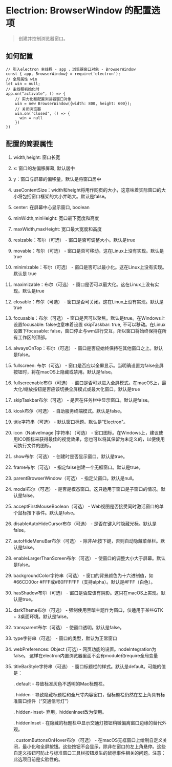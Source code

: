 # Electrion: BrowserWindow 的配置选项
> 创建并控制浏览器窗口。 

## 如何配置

```
// 引入electron 主线程 - app ，浏览器窗口对象 - BrowserWindow
const { app, BrowserWindow} = require('electron');
// 全局属性 win
let win = null;
// 主线程初始化时
app.on("activate", () => {
    // 实力化和配置浏览器窗口对象
    win = new BrowserWindow({width: 800, height: 600});
    // 关闭浏览器
    win.on('closed', () => {
      win = null
    })
})

```

## 配置的简要属性
1. width,height: 窗口长宽
2. x: 窗口的左偏移屏幕, 默认居中
3. y：窗口与屏幕的偏移量。默认是将窗口居中
4. useContentSize：width和height将用作网页的大小，这意味着实际窗口的大小将包括窗口框架的大小并略大。默认是false。
5. center: 在屏幕中心显示窗口, boolean
6. minWidth,minHeight: 宽口最下宽度和高度
7. maxWidth,maxHeight: 宽口最大宽度和高度
8. resizable：布尔（可选） - 窗口是否可调整大小。默认是true
9. movable：布尔（可选） - 窗口是否可移动。这在Linux上没有实现。默认是true
10. minimizable：布尔（可选） - 窗口是否可以最小化。这在Linux上没有实现。默认是 true
11. maximizable：布尔（可选） - 窗口是否可以最大化。这在Linux上没有实现。默认是true
12. closable：布尔（可选） - 窗口是否可关闭。这在Linux上没有实现。默认是true
13. focusable：布尔（可选） - 窗口是否可以聚焦。默认是true。在Windows上设置focusable: false也意味着设置 skipTaskbar: true, 不可以移动。在Linux设置下focusable: false，窗口停止与wm进行交互，所以窗口将始终保持在所有工作区的顶部。
14. alwaysOnTop：布尔（可选） - 窗口是否应始终保持在其他窗口之上。默认是false。
15. fullscreen: 布尔（可选） - 窗口是否应以全屏显示。当明确设置为false全屏按钮时，将在macOS上隐藏或禁用。默认是false。
16. fullscreenable布尔（可选） - 窗口是否可以进入全屏模式。在macOS上，最大化/缩放按钮是否应该切换全屏模式或最大化窗口。默认是true
17. skipTaskbar布尔（可选） - 是否在任务栏中显示窗口。默认是false。
18. kiosk布尔（可选） - 自助服务终端模式。默认是false。
19. title字符串（可选） - 默认窗口标题。默认是"Electron"。
20. icon（NativeImage |字符串）（可选） - 窗口图标。在Windows上，建议使用ICO图标来获得最佳的视觉效果，您也可以将其保留为未定义的，以便使用可执行文件的图标。
21. show布尔（可选） - 创建时是否显示窗口。默认是true。
22. frame布尔（可选） - 指定false创建一个无框窗口。默认是true。
23. parentBrowserWindow（可选） - 指定父窗口。默认是null。
24. modal布尔（可选） - 是否是模态窗口。这只适用于窗口是子窗口的情况。默认是false。
25. acceptFirstMouseBoolean（可选） -  Web视图是否接受同时激活窗口的单个鼠标按下事件。默认是false。
26. disableAutoHideCursor布尔（可选） - 是否在键入时隐藏光标。默认是false。
27. autoHideMenuBar布尔（可选） - 除非Alt按下键，否则自动隐藏菜单栏。默认是false。
28. enableLargerThanScreen布尔（可选） - 使窗口的调整大小大于屏幕。默认是false。
29. backgroundColor字符串（可选） - 窗口的背景颜色为十六进制值，如#66CD00or #FFF或#80FFFFFF（支持alpha）。默认是#FFF（白色）。
30. hasShadow布尔（可选） - 窗口是否应该有阴影。这只在macOS上实现。默认是true。
31. darkTheme布尔（可选） - 强制使用黑暗主题作为窗口，仅适用于某些GTK + 3桌面环境。默认是false。
32. transparent布尔（可选） - 使窗口透明。默认是false。
33. type字符串（可选） - 窗口的类型，默认为正常窗口
34. webPreferences: Object (可选) - 网页功能的设置。nodeIntegration为false。 这样在electron内置浏览器里面不会有module和require全局变量
35. titleBarStyle字符串（可选） - 窗口标题栏的样式。默认是default。可能的值是：

    . default  - 导致标准灰色不透明的Mac标题栏。

    . hidden  - 导致隐藏标题栏和全尺寸内容窗口，但标题栏仍然在左上角具有标准窗口控件（“交通信号灯”）

    . hidden-inset- 弃用，hiddenInset改为使用。

    . hiddenInset  - 在隐藏的标题栏中显示交通灯按钮稍微偏离窗口边缘的替代外观。

    . customButtonsOnHover布尔（可选） - 在macOS无框窗口上绘制自定义关闭，最小化和全屏按钮。这些按钮不会显示，除非在窗口的左上角悬停。这些自定义按钮可防止与标准窗口工具栏按钮发生的鼠标事件相关的问题。注意：此选项目前是实验性的。